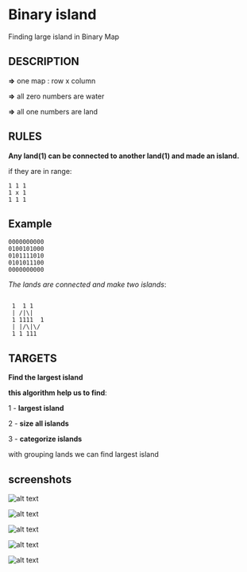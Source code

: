# Binary island
Finding large island in Binary Map


## DESCRIPTION
**=>** one map : row x column

**=>** all zero numbers are water

**=>** all one numbers are land

## RULES

**Any land(1) can be connected to another land(1) and made an island.**

if they are in range:

```
1 1 1
1 x 1
1 1 1
```

## Example

```
0000000000
0100101000
0101111010
0101011100
0000000000
```

*The lands are connected and make two islands*:

```

 1  1 1
 | /|\|
 1 1111  1
 | |/\|\/
 1 1 111

```


## TARGETS

**Find the largest island**

**this algorithm help us to find**:

1 - **largest island**

2 - **size all islands**

3 - **categorize islands**

with grouping lands we can find largest island

## screenshots

![alt text](https://raw.githubusercontent.com/unprogramable/BinaryisLand/master/screenshots/solve1.png)

![alt text](https://raw.githubusercontent.com/unprogramable/BinaryisLand/master/screenshots/solve3.png)

![alt text](https://raw.githubusercontent.com/unprogramable/BinaryisLand/master/screenshots/solve4.png)

![alt text](https://raw.githubusercontent.com/unprogramable/BinaryisLand/master/screenshots/solve5.png)

![alt text](https://raw.githubusercontent.com/unprogramable/BinaryisLand/master/screenshots/solve3.png)
